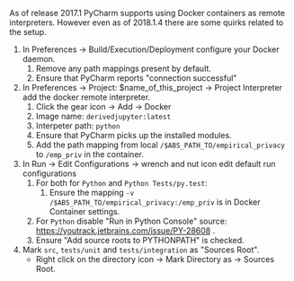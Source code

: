 As of release 2017.1 PyCharm supports using Docker containers as remote interpreters.
However even as of 2018.1.4 there are some quirks related to the setup.

1. In Preferences -> Build/Execution/Deployment configure your Docker daemon.
    1. Remove any path mappings present by default.
    2. Ensure that PyCharm reports "connection successful"
2. In Preferences -> Project: $name_of_this_project -> Project Interpreter add the docker remote interpreter.
    1. Click the gear icon -> Add -> Docker
    2. Image name: `derivedjupyter:latest`
    3. Interpeter path: `python`
    4. Ensure that PyCharm picks up the installed modules.
    5. Add the path mapping from local `/$ABS_PATH_TO/empirical_privacy` to `/emp_priv` in the container.
3. In Run -> Edit Configurations -> wrench and nut icon edit default run configurations
    1. For both for `Python` and `Python Tests/py.test`:
        1. Ensure the mapping `-v /$ABS_PATH_TO/empirical_privacy:/emp_priv` is in Docker Container settings.
    2. For `Python` disable "Run in Python Console" source: https://youtrack.jetbrains.com/issue/PY-28608 .
    3. Ensure "Add source roots to PYTHONPATH" is checked.
4. Mark `src`, `tests/unit` and `tests/integration` as "Sources Root".
    * Right click on the directory icon -> Mark Directory as -> Sources Root.